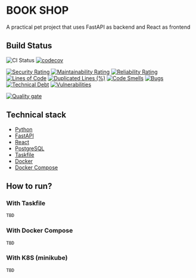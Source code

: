 # BOOK SHOP
A practical pet project that uses FastAPI as backend and React as frontend

## Build Status
![CI Status](https://github.com/sieunhantanbao/book-shop/actions/workflows/ci-quality-check.yml/badge.svg)
[![codecov](https://codecov.io/gh/sieunhantanbao/book-shop/branch/dev/graph/badge.svg?token=PAF5TF7KMX)](https://codecov.io/gh/sieunhantanbao/book-shop)

[![Security Rating](https://sonarcloud.io/api/project_badges/measure?project=sieunhantanbao_book-shop&metric=security_rating)](https://sonarcloud.io/summary/new_code?id=sieunhantanbao_book-shop)
[![Maintainability Rating](https://sonarcloud.io/api/project_badges/measure?project=sieunhantanbao_book-shop&metric=sqale_rating)](https://sonarcloud.io/summary/new_code?id=sieunhantanbao_book-shop)
[![Reliability Rating](https://sonarcloud.io/api/project_badges/measure?project=sieunhantanbao_book-shop&metric=reliability_rating)](https://sonarcloud.io/summary/new_code?id=sieunhantanbao_book-shop)
[![Lines of Code](https://sonarcloud.io/api/project_badges/measure?project=sieunhantanbao_book-shop&metric=ncloc)](https://sonarcloud.io/summary/new_code?id=sieunhantanbao_book-shop)
[![Duplicated Lines (%)](https://sonarcloud.io/api/project_badges/measure?project=sieunhantanbao_book-shop&metric=duplicated_lines_density)](https://sonarcloud.io/summary/new_code?id=sieunhantanbao_book-shop)
[![Code Smells](https://sonarcloud.io/api/project_badges/measure?project=sieunhantanbao_book-shop&metric=code_smells)](https://sonarcloud.io/summary/new_code?id=sieunhantanbao_book-shop)
[![Bugs](https://sonarcloud.io/api/project_badges/measure?project=sieunhantanbao_book-shop&metric=bugs)](https://sonarcloud.io/summary/new_code?id=sieunhantanbao_book-shop)
[![Technical Debt](https://sonarcloud.io/api/project_badges/measure?project=sieunhantanbao_book-shop&metric=sqale_index)](https://sonarcloud.io/summary/new_code?id=sieunhantanbao_book-shop)
[![Vulnerabilities](https://sonarcloud.io/api/project_badges/measure?project=sieunhantanbao_book-shop&metric=vulnerabilities)](https://sonarcloud.io/summary/new_code?id=sieunhantanbao_book-shop)

[![Quality gate](https://sonarcloud.io/api/project_badges/quality_gate?project=sieunhantanbao_book-shop)](https://sonarcloud.io/summary/new_code?id=sieunhantanbao_book-shop)

## Technical stack
- [Python](https://www.python.org/)
- [FastAPI](https://fastapi.tiangolo.com/)
- [React](https://react.dev/)
- [PostgreSQL](https://www.postgresql.org/)
- [Taskfile](https://taskfile.dev/)
- [Docker](https://www.docker.com/)
- [Docker Compose](https://docs.docker.com/compose/)

## How to run?

### With Taskfile
    TBD

### With Docker Compose
    TBD

### With K8S (minikube)
    TBD